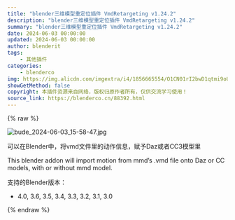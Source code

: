 ```yaml
---
title: "blender三维模型重定位插件 VmdRetargeting v1.24.2"
description: "blender三维模型重定位插件 VmdRetargeting v1.24.2"
summary: "blender三维模型重定位插件 VmdRetargeting v1.24.2"
date: 2024-06-03 00:00:00
updated: 2024-06-03 00:00:00
author: blenderit
tags: 
    - 其他插件
categories:
    - blenderco
img: https://img.alicdn.com/imgextra/i4/1856665554/O1CN01rI2bwD1qtmi9oU6W6_!!1856665554.jpg
showGetMethod: false
copyright: 本插件资源来自网络，版权归原作者所有，仅供交流学习使用！
source_link: https://blenderco.cn/88392.html
---
```


{% raw %}
<p><img src="https://img.alicdn.com/imgextra/i4/1856665554/O1CN01rI2bwD1qtmi9oU6W6_!!1856665554.jpg" alt="bude_2024-06-03_15-58-47.jpg"></p><p>可以在Blender中，将vmd文件里的动作信息，赋予Daz或者CC3模型里</p><p>This blender addon will import motion from mmd’s .vmd file onto Daz or CC models, with or without mmd model.</p><p>支持的Blender版本：</p><ul>
<li>4.0, 3.6, 3.5, 3.4, 3.3, 3.2, 3.1, 3.0</li>
</ul>
<div style="display: none">blenderco</div>
{% endraw %}
